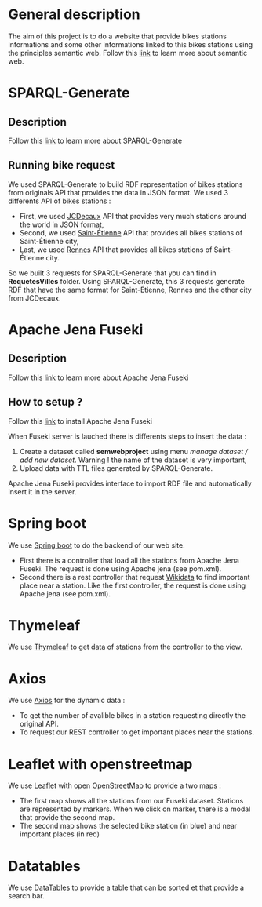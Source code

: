 # General description
The aim of this project is to do a website that provide bikes stations informations and some other informations linked to this bikes stations using the principles semantic web. Follow this [link](https://en.wikipedia.org/wiki/Semantic_Web) to learn more about semantic web.

# SPARQL-Generate
## Description
Follow this [link](https://ci.mines-stetienne.fr/sparql-generate/) to learn more about SPARQL-Generate
## Running bike request
We used SPARQL-Generate to build RDF representation of bikes stations from originals API that provides the data in JSON format. We used 3 differents API of bikes stations :

* First, we used [JCDecaux](https://developer.jcdecaux.com/#/opendata/vls?page=getstarted) API that provides very much stations around the world in JSON format,
* Second, we used [Saint-Étienne](https://saint-etienne-gbfs.klervi.net/gbfs/en/station_information.json) API that provides all bikes stations of Saint-Étienne city,
* Last, we used [Rennes](https://data.rennesmetropole.fr/api/records/1.0/search/?dataset=etat-des-stations-le-velo-star-en-temps-reel) API that provides all bikes stations of Saint-Étienne city.

So we built 3 requests for SPARQL-Generate that you can find in **RequetesVilles** folder. Using SPARQL-Generate, this 3 requests generate RDF that have the same format for Saint-Étienne, Rennes and the other city from JCDecaux.

# Apache Jena Fuseki
## Description
Follow this [link](https://jena.apache.org/index.html) to learn more about Apache Jena Fuseki
## How to setup ?
Follow this [link](https://jena.apache.org/download/index.cgi) to install Apache Jena Fuseki

When Fuseki server is lauched there is differents steps to insert the data :

1. Create a dataset called **semwebproject** using menu *manage dataset / add new dataset*. Warning ! the name of the dataset is very important,
2. Upload data with TTL files generated by SPARQL-Generate.


Apache Jena Fuseki provides interface to import RDF file and automatically insert it in the server.

# Spring boot
We use [Spring boot](https://spring.io/projects/spring-boot) to do the backend of our web site.

* First there is a controller that load all the stations from Apache Jena Fuseki. The request is done using Apache jena (see pom.xml).
* Second there is a rest controller that request [Wikidata](https://www.wikidata.org/wiki/Wikidata:Main_Page) to find important place near a station. Like the first controller, the request is done using Apache jena (see pom.xml).

# Thymeleaf
We use [Thymeleaf](https://www.thymeleaf.org/) to get data of stations from the controller to the view.

# Axios
We use [Axios](https://github.com/axios/axios) for the dynamic data :
* To get the number of avalible bikes in a station requesting directly the original API.
* To request our REST controller to get important places near the stations.

# Leaflet with openstreetmap
We use [Leaflet](https://leafletjs.com/) with open [OpenStreetMap](https://www.openstreetmap.fr/) to provide a two maps :
* The first map shows all the stations from our Fuseki dataset. Stations are represented by markers. When we click on  marker, there is a modal that provide the second map.
* The second map shows the selected bike station (in blue) and near important places (in red)

# Datatables
We use [DataTables](https://datatables.net/) to provide a table that can be sorted et that provide a search bar.
